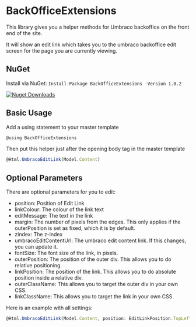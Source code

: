 # BackOfficeExtensions
This library gives you a helper methods for Umbraco backoffice on the front end of the site.

It will show an edit link which takes you to the umbraco backoffice edit screen for the page you are currently viewing.

## NuGet

Install via NuGet: ``` Install-Package BackOfficeExtensions -Version 1.0.2 ```

[![Nuget Downloads](https://img.shields.io/nuget/dt/BackOfficeExtensions.svg)](https://www.nuget.org/packages/BackOfficeExtensions)

## Basic Usage

Add a using statement to your master template

```javascript
@using BackOfficeExtensions
```

Then put this helper just after the opening body tag in the master template

```javascript
@Html.UmbracoEditLink(Model.Content)
```

## Optional Parameters

There are optional parameters for you to edit:
- position: Position of Edit Link
- linkColour: The colour of the link text
- editMessage: The text in the link
- margin: The number of pixels from the edges. This only applies if the outerPosition is set as fixed, which it is by default.
- zindex: The z-index
- umbracoEditContentUrl: The umbraco edit content link. If this changes, you can update it.
- fontSize: The font size of the link, in pixels.
- outerPosition: The position of the outer div. This allows you to do relative positioning.
- linkPosition: The position of the link. This allows you to do absolute position inside a relative div.
- outerClassName: This allows you to target the outer div in your own CSS.
- linkClassName: This allows you to target the link in your own CSS.


Here is an example with all settings:

```javascript
@Html.UmbracoEditLink(Model.Content, position: EditLinkPosition.TopLeft, linkColour: "#00aea2", editMessage: "Edit", margin: 10, zindex: 999, umbracoEditContentUrl: "/umbraco#/content/content/edit/", fontSize: 16, outerPosition: "fixed", linkPosition: "absolute", outerClassName: "edit-link-outer", linkClassName: "edit-link-inner")
```
